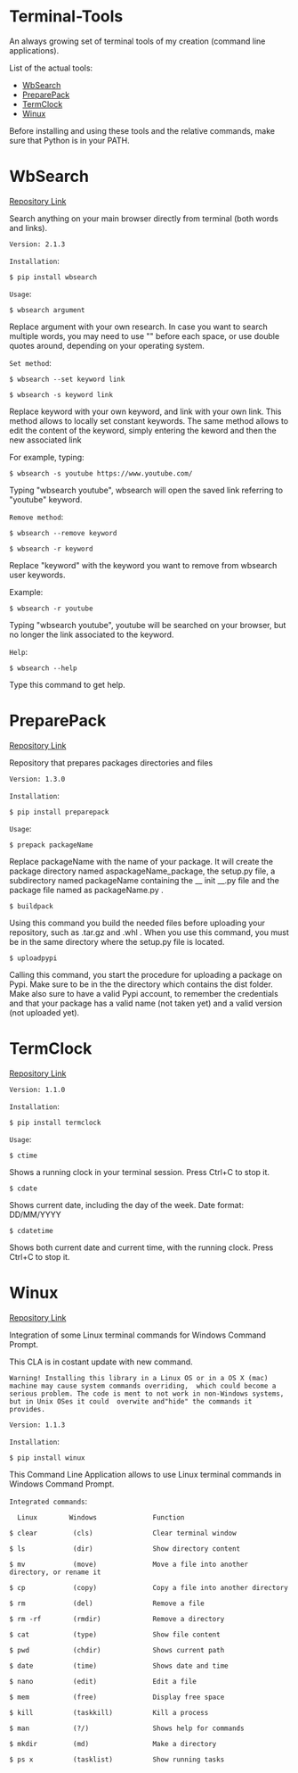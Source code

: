 # Terminal-Tools

An always growing set of terminal tools of my creation (command line applications).

List of the actual tools:
- [WbSearch](https://github.com/CargoCodes/Terminal-Tools/blob/main/README.md#wbsearch)
- [PreparePack](https://github.com/CargoCodes/Terminal-Tools/blob/main/README.md#preparepack)
- [TermClock](https://github.com/CargoCodes/Terminal-Tools/blob/main/README.md#termclock)
- [Winux](https://github.com/CargoCodes/Terminal-Tools/blob/main/README.md#winux)

Before installing and using these tools and the relative commands, make sure that Python is in your PATH.

# WbSearch

[Repository Link](https://www.github.com/CargoCodes/WbSearch)

Search anything on your main browser directly from terminal (both words and links).

    Version: 2.1.3

`Installation`:

    $ pip install wbsearch

`Usage`:

    $ wbsearch argument

Replace argument with your own research.
In case you want to search multiple words, you may need to use "\" before each space,
or use double quotes around, depending on your operating system. 

`Set method`:

    $ wbsearch --set keyword link

    $ wbsearch -s keyword link

Replace keyword with your own keyword, and link with your own link. 
This method allows to locally set constant keywords.
The same method allows to edit the content of the keyword, simply entering the keword and then the new associated link 

For example, typing:

    $ wbsearch -s youtube https://www.youtube.com/ 

Typing "wbsearch youtube", wbsearch will open the
saved link referring to "youtube" keyword.

`Remove method`:

    $ wbsearch --remove keyword

    $ wbsearch -r keyword

Replace "keyword" with the keyword you want to remove from wbsearch user keywords.

Example:

    $ wbsearch -r youtube

Typing "wbsearch youtube", youtube will be searched on your browser, but no longer the link associated to the keyword.

`Help`:

    $ wbsearch --help

Type this command to get help.

# PreparePack

[Repository Link](https://www.github.com/CargoCodes/PreparePack)

Repository that prepares packages directories and files

    Version: 1.3.0

`Installation`:

    $ pip install preparepack

`Usage`:

    $ prepack packageName

Replace packageName with the name of your package. It will create the package directory named aspackageName_package, the setup.py file, a subdirectory named packageName containing the __ init __.py file and the package file named as packageName.py .

    $ buildpack 

Using this command you build the needed files before uploading your repository, such as .tar.gz and .whl . When you use this command, you must be in the same directory where the setup.py file is located.

    $ uploadpypi

Calling this command, you start the procedure for uploading a package on Pypi. Make sure to be in the the directory which contains the dist folder. Make also sure to have a valid Pypi account, to remember the credentials and that your package has a valid name (not taken yet) and a valid version (not uploaded yet).

# TermClock

[Repository Link](https://pypi.org/project/termclock/)

    Version: 1.1.0

`Installation`:

    $ pip install termclock
    
`Usage`:

    $ ctime
    
Shows a running clock in your terminal session. Press Ctrl+C to stop it.

    $ cdate
    
Shows current date, including the day of the week. Date format: DD/MM/YYYY

    $ cdatetime
    
Shows both current date and current time, with the running clock. Press Ctrl+C to stop it.

# Winux

[Repository Link](https://www.github.com/CargoCodes/winux)

Integration of some Linux terminal commands for Windows Command Prompt.

This CLA is in costant update with new command.

`Warning! Installing this library in a Linux OS or in a OS X (mac) machine may cause system commands overriding, 
which could become a serious problem. The code is ment to not work in non-Windows systems, but in Unix OSes it could 
overwite and"hide" the commands it provides.`

    Version: 1.1.3  

`Installation`:

    $ pip install winux

This Command Line Application allows to use Linux terminal commands in Windows Command Prompt.


`Integrated commands`: 
    
      Linux        Windows              Function

    $ clear         (cls)               Clear terminal window

    $ ls            (dir)               Show directory content

    $ mv            (move)              Move a file into another directory, or rename it

    $ cp            (copy)              Copy a file into another directory

    $ rm            (del)               Remove a file
    
    $ rm -rf        (rmdir)             Remove a directory

    $ cat           (type)              Show file content

    $ pwd           (chdir)             Shows current path

    $ date          (time)              Shows date and time

    $ nano          (edit)              Edit a file

    $ mem           (free)              Display free space

    $ kill          (taskkill)          Kill a process

    $ man           (?/)                Shows help for commands

    $ mkdir         (md)                Make a directory

    $ ps x          (tasklist)          Show running tasks

